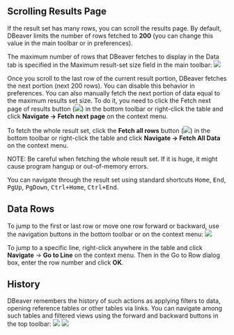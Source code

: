 ## Scrolling Results Page

If the result set has many rows, you can scroll the results page. By default, DBeaver limits the number of rows fetched to **200** (you can change this value in the main toolbar or in preferences).

The maximum number of rows that DBeaver fetches to display in the Data tab is specified in the Maximum result-set size field in the main toolbar: <img src="https://www.dropbox.com/s/7mj76k38u2ezzo6/Max%20result%20set%20size.png?raw=1"/>

Once you scroll to the last row of the current result portion, DBeaver fetches the next portion (next 200 rows). You can disable this behavior in preferences. 
You can also manually fetch the next portion of data equal to the maximum results set size. To do it, you need to click the Fetch next page of results button (<img src="https://www.dropbox.com/s/xekiqzxqgbsesjl/Fetch%20next%20page%20icon.png?raw=1"/>) in the bottom toolbar or right-click the table and click **Navigate -> Fetch next page** on the context menu.

To fetch the whole result set, click the **Fetch all rows** button (<img src="https://www.dropbox.com/s/uzna6o2q036m1ss/Fetch%20all%20rows%20icon.png?raw=1"/>) in the bottom toolbar or right-click the table and click **Navigate -> Fetch All Data** on the context menu.

NOTE: Be careful when fetching the whole result set. If it is huge, it might cause program hangup or out-of-memory errors.

You can navigate through the result set using standard shortcuts <kbd>Home</kbd>, <kbd>End</kbd>, <kbd>PgUp</kbd>, <kbd>PgDown</kbd>, <kbd>Ctrl+Home</kbd>, <kbd>Ctrl+End</kbd>.

## Data Rows
To jump to the first or last row or move one row forward or backward, use the navigation buttons in the bottom toolbar or on the context menu: <img src="https://www.dropbox.com/s/hng62ypf43elz5s/Navigation%20buttons.png?raw=1"/> 

To jump to a specific line, right-click anywhere in the table and click **Navigate** -> **Go to Line** on the context menu. Then in the Go to Row dialog box, enter the row number and click **OK**.
## History
 DBeaver remembers the history of such actions as applying filters to data, opening reference tables or other tables via links. You can navigate among such tables and filtered views using the forward and backward buttons in the top toolbar: <img src="https://www.dropbox.com/s/ch97i2oy3uytkz7/Backward%20button.png?raw=1"/> <img src="https://www.dropbox.com/s/1t87l4wthqoopnv/Forward%20button.png?raw=1"/>    

